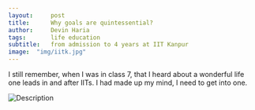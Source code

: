 ```yaml
---
layout:     post
title:      Why goals are quintessential?
author:     Devin Haria
tags: 		life education
subtitle:  	from admission to 4 years at IIT Kanpur
image:  "img/iitk.jpg"  
---
```

<!-- Start Writing Below in Markdown -->

I still remember, when I was in class 7, that I heard about a wonderful life one leads in and after IITs. I had made up my mind, I need to get into one. 

![Description](http://devinharia.github.io/blog/img/iitk.jpg)

